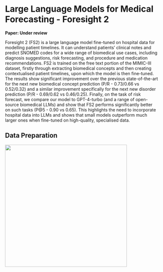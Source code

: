 # Large Language Models for Medical Forecasting - Foresight 2

**Paper: Under review**

Foresight 2 (FS2) is a large language model fine-tuned on hospital data for modelling patient timelines. 
It can understand patients’ clinical notes and predict SNOMED codes for a wide range of biomedical use cases,
including diagnosis suggestions, risk forecasting, and procedure and medication
recommendations. FS2 is trained on the free text portion of the MIMIC-III dataset,
firstly through extracting biomedical concepts and then creating contextualised
patient timelines, upon which the model is then fine-tuned. The results show
significant improvement over the previous state-of-the-art for the next new biomedical 
concept prediction (P/R - 0.73/0.66 vs 0.52/0.32) and a similar improvement
specifically for the next new disorder prediction (P/R - 0.69/0.62 vs 0.46/0.25).
Finally, on the task of risk forecast, we compare our model to GPT-4-turbo (and a
range of open-source biomedical LLMs) and show that FS2 performs significantly
better on such tasks (P@5 - 0.90 vs 0.65). This highlights the need to incorporate
hospital data into LLMs and shows that small models outperform much larger ones
when fine-tuned on high-quality, specialised data.

## Data Preparation
<img src="https://github.com/w-is-h/fs2/blob/main/media/architecture.png" width=400px/>

